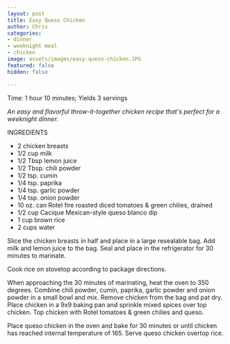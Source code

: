 ```yaml
---
layout: post
title: Easy Queso Chicken
author: Chris
categories:
- dinner
- weeknight meal
- chicken
image: assets/images/easy-queso-chicken.JPG
featured: false
hidden: false

---
```

Time: 1 hour 10 minutes; Yields 3 servings

_An easy and flavorful throw-it-together chicken recipe that's perfect for a weeknight dinner._

INGREDIENTS

* 2 chicken breasts
* 1/2 cup milk
* 1/2 Tbsp lemon juice
* 1/2 Tbsp. chili powder
* 1/2 tsp. cumin
* 1/4 tsp. paprika
* 1/4 tsp. garlic powder
* 1/4 tsp. onion powder
* 10 oz. can Rotel fire roasted diced tomatoes & green chilies, drained
* 1/2 cup Cacique Mexican-style queso blanco dip
* 1 cup brown rice
* 2 cups water

Slice the chicken breasts in half and place in a large resealable bag. Add milk and lemon juice to the bag. Seal and place in the refrigerator for 30 minutes to marinate.

Cook rice on stovetop according to package directions.

When approaching the 30 minutes of marinating, heat the oven to 350 degrees. Combine chili powder, cumin, paprika, garlic powder and onion powder in a small bowl and mix. Remove chicken from the bag and pat dry. Place chicken in a 9x9 baking pan and sprinkle mixed spices over top chicken. Top chicken with Rotel tomatoes & green chilies and queso. 

Place queso chicken in the oven and bake for 30 minutes or until chicken has reached internal temperature of 165. Serve queso chicken overtop rice.